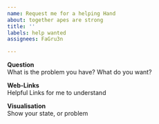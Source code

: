 ```yaml
---
name: Request me for a helping Hand
about: together apes are strong
title: ''
labels: help wanted
assignees: FaGru3n

---
```


**Question**  
What is the problem you have? What do you want?

**Web-Links**  
Helpful Links for me to understand

**Visualisation**  
Show your state, or problem
